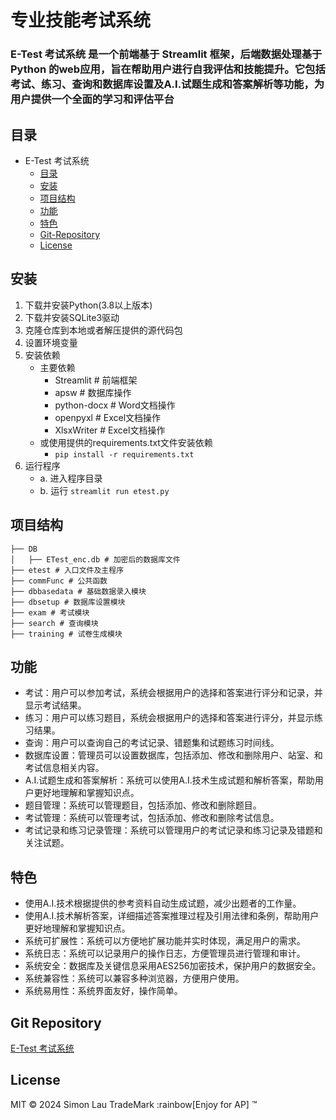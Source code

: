 # 专业技能考试系统

### E-Test 考试系统 是一个前端基于 Streamlit 框架，后端数据处理基于 Python 的web应用，旨在帮助用户进行自我评估和技能提升。它包括考试、练习、查询和数据库设置及A.I.试题生成和答案解析等功能，为用户提供一个全面的学习和评估平台

## 目录

- E-Test 考试系统
  - [目录](#目录)
  - [安装](#安装)
  - [项目结构](#项目结构)
  - [功能](#功能)
  - [特色](#特色)
  - [Git-Repository](#git-repository)
  - [License](#license)

## 安装

1. 下载并安装Python(3.8以上版本)
2. 下载并安装SQLite3驱动
3. 克隆仓库到本地或者解压提供的源代码包
4. 设置环境变量
5. 安装依赖
    - 主要依赖
      - Streamlit # 前端框架
      - apsw # 数据库操作
      - python-docx # Word文档操作
      - openpyxl # Excel文档操作
      - XlsxWriter # Excel文档操作
    - 或使用提供的requirements.txt文件安装依赖
      - `pip install -r requirements.txt`
6. 运行程序
    - a. 进入程序目录
    - b. 运行 `streamlit run etest.py`

## 项目结构

```
├── DB
│   ├── ETest_enc.db # 加密后的数据库文件
├── etest # 入口文件及主程序
├── commFunc # 公共函数
├── dbbasedata # 基础数据录入模块
├── dbsetup # 数据库设置模块
├── exam # 考试模块
├── search # 查询模块
├── training # 试卷生成模块
```

## 功能

- 考试：用户可以参加考试，系统会根据用户的选择和答案进行评分和记录，并显示考试结果。
- 练习：用户可以练习题目，系统会根据用户的选择和答案进行评分，并显示练习结果。
- 查询：用户可以查询自己的考试记录、错题集和试题练习时间线。
- 数据库设置：管理员可以设置数据库，包括添加、修改和删除用户、站室、和考试信息相关内容。
- A.I.试题生成和答案解析：系统可以使用A.I.技术生成试题和解析答案，帮助用户更好地理解和掌握知识点。
- 题目管理：系统可以管理题目，包括添加、修改和删除题目。
- 考试管理：系统可以管理考试，包括添加、修改和删除考试信息。
- 考试记录和练习记录管理：系统可以管理用户的考试记录和练习记录及错题和关注试题。

## 特色

- 使用A.I.技术根据提供的参考资料自动生成试题，减少出题者的工作量。
- 使用A.I.技术解析答案，详细描述答案推理过程及引用法律和条例，帮助用户更好地理解和掌握知识点。
- 系统可扩展性：系统可以方便地扩展功能并实时体现，满足用户的需求。
- 系统日志：系统可以记录用户的操作日志，方便管理员进行管理和审计。
- 系统安全：数据库及关键信息采用AES256加密技术，保护用户的数据安全。
- 系统兼容性：系统可以兼容多种浏览器，方便用户使用。
- 系统易用性：系统界面友好，操作简单。

## Git Repository

[E-Test 考试系统](https://github.com/simonpek88/ETest-SQLite.git)

## License

MIT © 2024 Simon Lau TradeMark :rainbow[Enjoy for AP] ™
